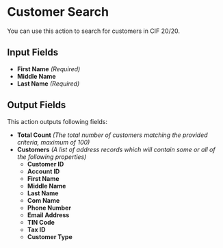 # Customer Search

You can use this action to search for customers in CIF 20/20.

## Input Fields

- **First Name** *(Required)*
- **Middle Name**
- **Last Name** *(Required)*

## Output Fields

This action outputs following fields:

- **Total Count** *(The total number of customers matching the provided criteria, maximum of 100)*
- **Customers** *(A list of address records which will contain some or all of the following properties)*
  - **Customer ID**
  - **Account ID**
  - **First Name**
  - **Middle Name**
  - **Last Name**
  - **Com Name**
  - **Phone Number**
  - **Email Address**
  - **TIN Code**
  - **Tax ID**
  - **Customer Type**
